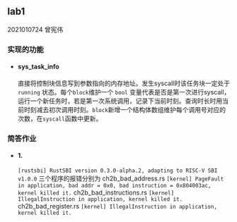 ## lab1
2021010724 曾宪伟

### 实现的功能

- #### sys_task_info
    直接将控制块信息写到参数指向的内存地址。发生syscall时该任务块一定处于 `running` 状态。每个`block`维护一个 `bool` 变量代表是否是第一次进行syscall，运行一个新任务时，若是第一次系统调用，记录下当前时刻。查询时长时用当前时刻减去初次调用时刻。`block`新增一个结构体数组维护每个调用号对应的次数，在`syscall`函数中更新。

### 简答作业
- #### 1.
    `[rustsbi] RustSBI version 0.3.0-alpha.2, adapting to RISC-V SBI v1.0.0`
    三个程序的报错分别为
    ch2b_bad_address.rs
    `[kernel] PageFault in application, bad addr = 0x0, bad instruction = 0x804003ac, kernel killed it.`
    ch2b_bad_instructions.rs
    `[kernel] IllegalInstruction in application, kernel killed it.`
    ch2b_bad_register.rs
    `[kernel] IllegalInstruction in application, kernel killed it.`